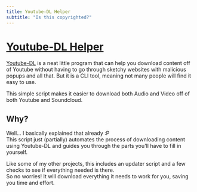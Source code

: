```yaml
---
title: Youtube-DL Helper
subtitle: "Is this copyrighted?"
---
```


<!-- THIS SITE IS LICENSED UNDER THE CIR-LICENSE. FOR MORE INFO VISIT https://github.com/Yuri010/CIR-License/
ORIGINAL CAN BE FOUND AT https://github.com/Yuri010/CIR-License/blob/main/License.md -->

# [Youtube-DL Helper](https://github.com/Yuri010/Youtube-DL-Helper)
[Youtube-DL](https://github.com/yt-dlp/yt-dlp) is a neat little program that can help you download content off of Youtube without having to go through sketchy websites with malicious popups and all that. But it is a CLI tool, meaning not many people will find it easy to use.

This simple script makes it easier to download both Audio and Video off of both Youtube and Soundcloud.

## Why?
Well... I basically explained that already :P\
This script just (partially) automates the process of downloading content using Youtube-DL and guides you through the parts you'll have to fill in yourself.

Like some of my other projects, this includes an updater script and a few checks to see if everything needed is there.\
So no worries! It will download everything it needs to work for you, saving you time and effort.
